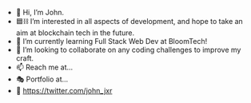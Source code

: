 - 👋 Hi, I’m John.
- 🟦⛓ I’m interested in all aspects of development, and hope to take an aim at blockchain tech in the future. 
- 🌱 I’m currently learning Full Stack Web Dev at BloomTech!
- 📜 I’m looking to collaborate on any coding challenges to improve my craft. 
- 📫 Reach me at...
- 🎭 Portfolio at...
- 🐤 https://twitter.com/john_jxr  

<!---
Johnjx/Johnjx is a ✨ special ✨ repository because its `README.md` (this file) appears on your GitHub profile.
You can click the Preview link to take a look at your changes.
--->
